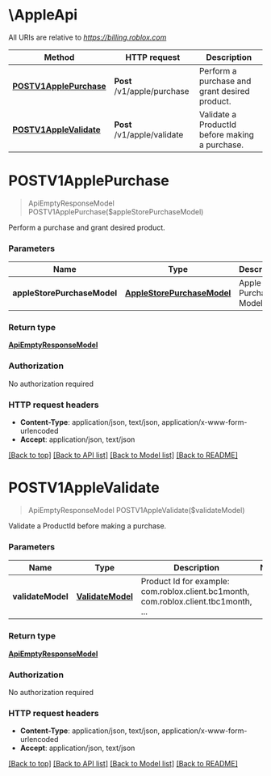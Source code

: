 # \AppleApi

All URIs are relative to *https://billing.roblox.com*

Method | HTTP request | Description
------------- | ------------- | -------------
[**POSTV1ApplePurchase**](AppleApi.md#POSTV1ApplePurchase) | **Post** /v1/apple/purchase | Perform a purchase and grant desired product.
[**POSTV1AppleValidate**](AppleApi.md#POSTV1AppleValidate) | **Post** /v1/apple/validate | Validate a ProductId before making a purchase.


# **POSTV1ApplePurchase**
> ApiEmptyResponseModel POSTV1ApplePurchase($appleStorePurchaseModel)

Perform a purchase and grant desired product.


### Parameters

Name | Type | Description  | Notes
------------- | ------------- | ------------- | -------------
 **appleStorePurchaseModel** | [**AppleStorePurchaseModel**](AppleStorePurchaseModel.md)| Apple Purchase Model | 

### Return type

[**ApiEmptyResponseModel**](ApiEmptyResponseModel.md)

### Authorization

No authorization required

### HTTP request headers

 - **Content-Type**: application/json, text/json, application/x-www-form-urlencoded
 - **Accept**: application/json, text/json

[[Back to top]](#) [[Back to API list]](../README.md#documentation-for-api-endpoints) [[Back to Model list]](../README.md#documentation-for-models) [[Back to README]](../README.md)

# **POSTV1AppleValidate**
> ApiEmptyResponseModel POSTV1AppleValidate($validateModel)

Validate a ProductId before making a purchase.


### Parameters

Name | Type | Description  | Notes
------------- | ------------- | ------------- | -------------
 **validateModel** | [**ValidateModel**](ValidateModel.md)| Product Id for example: com.roblox.client.bc1month, com.roblox.client.tbc1month, ... | 

### Return type

[**ApiEmptyResponseModel**](ApiEmptyResponseModel.md)

### Authorization

No authorization required

### HTTP request headers

 - **Content-Type**: application/json, text/json, application/x-www-form-urlencoded
 - **Accept**: application/json, text/json

[[Back to top]](#) [[Back to API list]](../README.md#documentation-for-api-endpoints) [[Back to Model list]](../README.md#documentation-for-models) [[Back to README]](../README.md)

